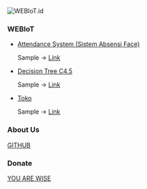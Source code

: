 <link rel="shortcut icon" href="https://webiot.id/assets/ssp/img/favicon.ico">
<img src="https://webiot.id/iot.png" alt="WEBIoT.id" title="WEBIoT.id">


### WEBIoT

- <a href="/Attendance"> Attendance System (Sistem Absensi Face) </a>
  
  Sample -> <a href="https://webiot.id/absen"> Link </a>


- <a href="/Decision Tree C4.5"> Decision Tree C4.5 </a>
  
  Sample -> <a href="https://webiot.id/link"> Link </a>


- <a href="/Toko"> Toko </a>
  
  Sample -> <a href="https://webiot.id/toko"> Link </a>



### About Us

<a href="https://github.com/ahroihan/webiot"> GITHUB </a>



### Donate

<a href="https://www.paypal.me/ahroihan/25"> YOU ARE WISE </a>
